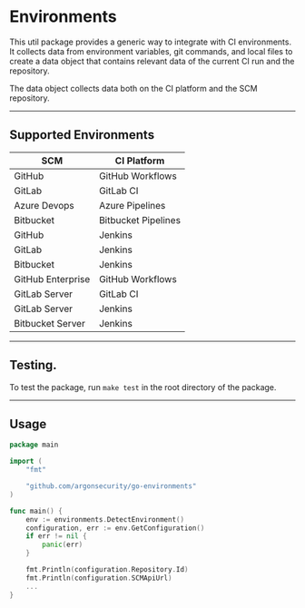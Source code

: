 # Environments

This util package provides a generic way to integrate with CI environments.
It collects data from environment variables, git commands, and local files to create a data object that contains relevant data of the current CI run and the repository.

The data object collects data both on the CI platform and the SCM repository.

---

## Supported Environments

| SCM               | CI Platform         |
| ----------------- | ------------------- |
| GitHub            | GitHub Workflows    |
| GitLab            | GitLab CI           |
| Azure Devops      | Azure Pipelines     |
| Bitbucket         | Bitbucket Pipelines |
| GitHub            | Jenkins             |
| GitLab            | Jenkins             |
| Bitbucket         | Jenkins             |
| GitHub Enterprise | GitHub Workflows    |
| GitLab Server     | GitLab CI           |
| GitLab Server     | Jenkins             |
| Bitbucket Server  | Jenkins             |

---

## Testing.

To test the package, run `make test` in the root directory of the package.

---

## Usage

```go
package main

import (
	"fmt"

	"github.com/argonsecurity/go-environments"
)

func main() {
	env := environments.DetectEnvironment()
	configuration, err := env.GetConfiguration()
	if err != nil {
		panic(err)
	}

	fmt.Println(configuration.Repository.Id)
	fmt.Println(configuration.SCMApiUrl)
	...
}
```
